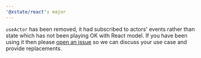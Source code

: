 ```yaml
---
'@xstate/react': major
---
```


`useActor` has been removed, it had subscribed to actors' events rather than state which has not been playing OK with React model. If you have been using it then please [open an issue](https://github.com/davidkpiano/xstate/issues/new) so we can discuss your use case and provide replacements.
